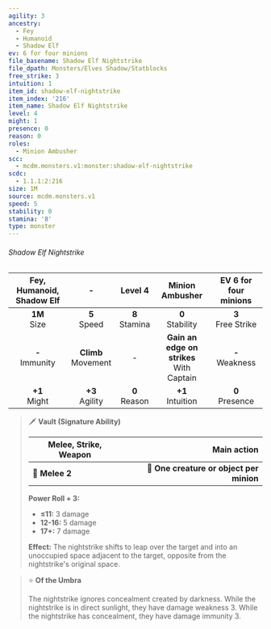 ```yaml
---
agility: 3
ancestry:
  - Fey
  - Humanoid
  - Shadow Elf
ev: 6 for four minions
file_basename: Shadow Elf Nightstrike
file_dpath: Monsters/Elves Shadow/Statblocks
free_strike: 3
intuition: 1
item_id: shadow-elf-nightstrike
item_index: '216'
item_name: Shadow Elf Nightstrike
level: 4
might: 1
presence: 0
reason: 0
roles:
  - Minion Ambusher
scc:
  - mcdm.monsters.v1:monster:shadow-elf-nightstrike
scdc:
  - 1.1.1:2:216
size: 1M
source: mcdm.monsters.v1
speed: 5
stability: 0
stamina: '8'
type: monster
---
```


###### Shadow Elf Nightstrike

| Fey, Humanoid, Shadow Elf |            -            |      Level 4       |                Minion Ambusher                | EV 6 for four minions  |
| :-----------------------: | :---------------------: | :----------------: | :-------------------------------------------: | :--------------------: |
|     **1M**<br/> Size      |    **5**<br/> Speed     | **8**<br/> Stamina |             **0**<br/> Stability              | **3**<br/> Free Strike |
|    **-**<br/> Immunity    | **Climb**<br/> Movement |         -          | **Gain an edge on strikes**<br/> With Captain |  **-**<br/> Weakness   |
|     **+1**<br/> Might     |   **+3**<br/> Agility   | **0**<br/> Reason  |             **+1**<br/> Intuition             |  **0**<br/> Presence   |

<!-- -->
> 🗡 **Vault (Signature Ability)**
>
> | **Melee, Strike, Weapon** |                          **Main action** |
> | ------------------------- | ---------------------------------------: |
> | **📏 Melee 2**            | **🎯 One creature or object per minion** |
>
> **Power Roll + 3:**
>
> - **≤11:** 3 damage
> - **12-16:** 5 damage
> - **17+:** 7 damage
>
> **Effect:** The nightstrike shifts to leap over the target and into an unoccupied space adjacent to the target, opposite from the nightstrike's original space.

<!-- -->
> ⭐️ **Of the Umbra**
>
> The nightstrike ignores concealment created by darkness. While the nightstrike is in direct sunlight, they have damage weakness 3. While the nightstrike has concealment, they have damage immunity 3.
